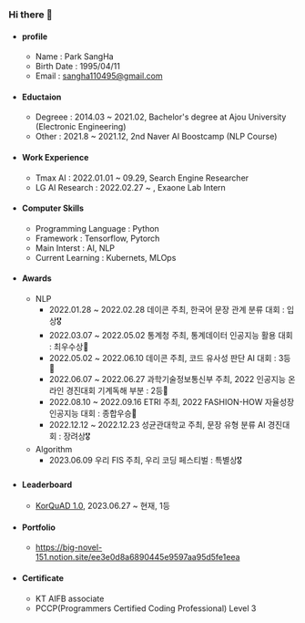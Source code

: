### Hi there 👋

- #### profile
  - Name : Park SangHa
  - Birth Date : 1995/04/11
  - Email : sangha110495@gmail.com
  
- #### Eductaion
  - Degreee : 2014.03 ~ 2021.02, Bachelor's degree at Ajou University (Electronic Engineering)
  - Other : 2021.8 ~ 2021.12, 2nd Naver AI Boostcamp (NLP Course) 
  
- #### Work Experience
  - Tmax AI : 2022.01.01 ~ 09.29, Search Engine Researcher 
  - LG AI Research : 2022.02.27 ~ , Exaone Lab Intern 

- #### Computer Skills 
  - Programming Language : Python
  - Framework : Tensorflow, Pytorch
  - Main Interst : AI, NLP
  - Current Learning : Kubernets, MLOps
  
- #### Awards
  - NLP
    - 2022.01.28 ~ 2022.02.28 데이콘 주최, 한국어 문장 관계 분류 대회 : 입상🎖
    - 2022.03.07 ~ 2022.05.02 통계청 주최, 통계데이터 인공지능 활용 대회 : 최우수상🥈
    - 2022.05.02 ~ 2022.06.10 데이콘 주최, 코드 유사성 판단 AI 대회 : 3등🥉
    - 2022.06.07 ~ 2022.06.27 과학기술정보통신부 주최, 2022 인공지능 온라인 경진대회 기계독해 부분 : 2등🥈
    - 2022.08.10 ~ 2022.09.16 ETRI 주최, 2022 FASHION-HOW 자율성장 인공지능 대회 : 종합우승🥇
    - 2022.12.12 ~ 2022.12.23 성균관대학교 주최, 문장 유형 분류 AI 경진대회 : 장려상🎖
  - Algorithm
    - 2023.06.09 우리 FIS 주최, 우리 코딩 페스티벌 : 특별상🎖

- #### Leaderboard
    - [KorQuAD 1.0](https://korquad.github.io/KorQuad%201.0/), 2023.06.27 ~ 현재, 1등
  
- #### Portfolio
  - https://big-novel-151.notion.site/ee3e0d8a6890445e9597aa95d5fe1eea
  
- #### Certificate 
  - KT AIFB associate 
  - PCCP(Programmers Certified Coding Professional) Level 3

<!--
**sangHa0411/sangHa0411** is a ✨ _special_ ✨ repository because its `README.md` (this file) appears on your GitHub profile.

Here are some ideas to get you started:

- 🔭 I’m currently working on ...
- 🌱 I’m currently learning ...
- 👯 I’m looking to collaborate on ...
- 🤔 I’m looking for help with ...
- 💬 Ask me about ...
- 📫 How to reach me: ...
- 😄 Pronouns: ...
- ⚡ Fun fact: ...
-->
